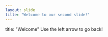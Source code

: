 ```yaml
---
layout: slide
title: "Welcome to our second slide!"
---
```

title: "Welcome"
Use the left arrow to go back!
